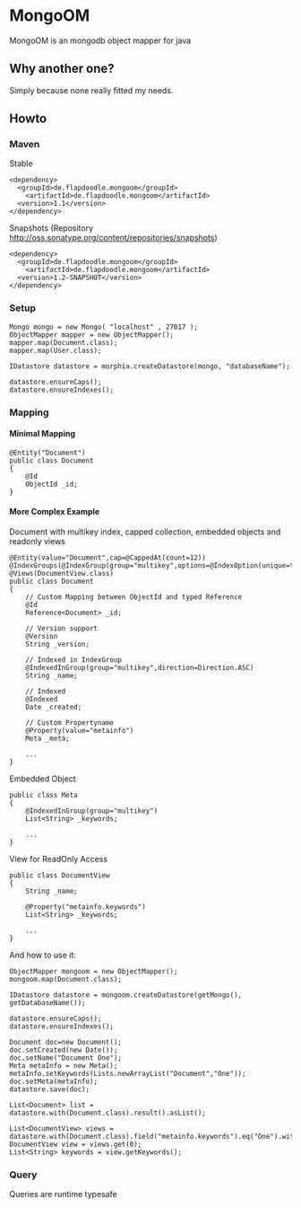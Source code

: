 # MongoOM

MongoOM is an mongodb object mapper for java

## Why another one?

Simply because none really fitted my needs.

## Howto

### Maven

Stable

	<dependency>
	  <groupId>de.flapdoodle.mongoom</groupId>
		<artifactId>de.flapdoodle.mongoom</artifactId>
	  <version>1.1</version>
	</dependency>

Snapshots (Repository http://oss.sonatype.org/content/repositories/snapshots)

	<dependency>
	  <groupId>de.flapdoodle.mongoom</groupId>
		<artifactId>de.flapdoodle.mongoom</artifactId>
	  <version>1.2-SNAPSHOT</version>
	</dependency>

### Setup

	Mongo mongo = new Mongo( "localhost" , 27017 );
	ObjectMapper mapper = new ObjectMapper();
	mapper.map(Document.class);
	mapper.map(User.class);

	IDatastore datastore = morphia.createDatastore(mongo, "databaseName");
		
	datastore.ensureCaps();
	datastore.ensureIndexes();

### Mapping 	

#### Minimal Mapping

	@Entity("Document")
	public class Document
	{
		@Id
		ObjectId _id;
	}

#### More Complex Example

Document with multikey index, capped collection, embedded objects and readonly views
	
	@Entity(value="Document",cap=@CappedAt(count=12))
	@IndexGroups(@IndexGroup(group="multikey",options=@IndexOption(unique=true)))
	@Views(DocumentView.class)
	public class Document
	{
		// Custom Mapping between ObjectId and typed Reference
		@Id
		Reference<Document> _id;
		
		// Version support
		@Version
		String _version;
		
		// Indexed in IndexGroup
		@IndexedInGroup(group="multikey",direction=Direction.ASC)
		String _name;
		
		// Indexed
		@Indexed
		Date _created;
		
		// Custom Propertyname
		@Property(value="metainfo")
		Meta _meta;

		...
	}

Embedded Object

	public class Meta
	{
		@IndexedInGroup(group="multikey")
		List<String> _keywords;
		
		...
	}
	
View for ReadOnly Access

	public class DocumentView
	{
		String _name;

		@Property("metainfo.keywords")
		List<String> _keywords;
		
		...
	}
	
And how to use it:

	ObjectMapper mongoom = new ObjectMapper();
	mongoom.map(Document.class);

	IDatastore datastore = mongoom.createDatastore(getMongo(), getDatabaseName());
	
	datastore.ensureCaps();
	datastore.ensureIndexes();

	Document doc=new Document();
	doc.setCreated(new Date());
	doc.setName("Document One");
	Meta metaInfo = new Meta();
	metaInfo.setKeywords(Lists.newArrayList("Document","One"));
	doc.setMeta(metaInfo);
	datastore.save(doc);
	
	List<Document> list = datastore.with(Document.class).result().asList();
	
	List<DocumentView> views = datastore.with(Document.class).field("metainfo.keywords").eq("One").withView(DocumentView.class).asList();
	DocumentView view = views.get(0);
	List<String> keywords = view.getKeywords();

### Query

Queries are runtime typesafe


